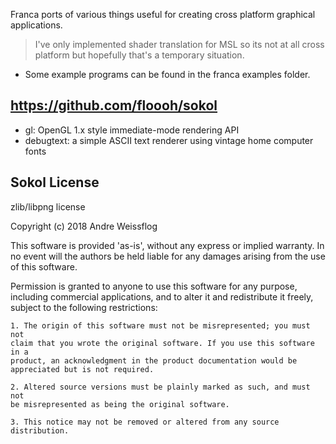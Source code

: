 Franca ports of various things useful for creating cross platform graphical applications. 

> I've only implemented shader translation for MSL so its not at all cross platform but hopefully that's a temporary situation. 

- Some example programs can be found in the franca examples folder. 

## https://github.com/floooh/sokol

- gl: OpenGL 1.x style immediate-mode rendering API
- debugtext: a simple ASCII text renderer using vintage home computer fonts

## Sokol License 

zlib/libpng license

Copyright (c) 2018 Andre Weissflog

This software is provided 'as-is', without any express or implied warranty.
In no event will the authors be held liable for any damages arising from the
use of this software.

Permission is granted to anyone to use this software for any purpose,
including commercial applications, and to alter it and redistribute it
freely, subject to the following restrictions:

    1. The origin of this software must not be misrepresented; you must not
    claim that you wrote the original software. If you use this software in a
    product, an acknowledgment in the product documentation would be
    appreciated but is not required.

    2. Altered source versions must be plainly marked as such, and must not
    be misrepresented as being the original software.

    3. This notice may not be removed or altered from any source
    distribution.